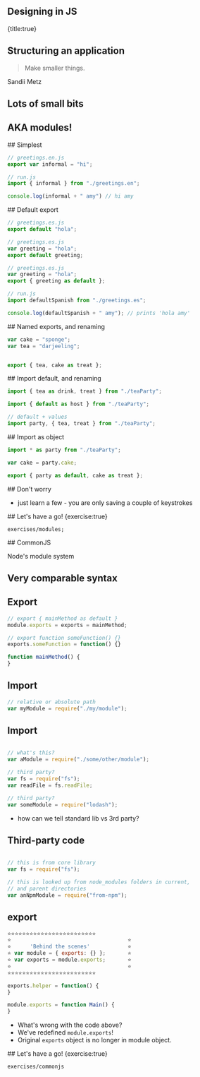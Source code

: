 ## Designing in JS
{title:true}

## Structuring an application

> Make smaller things.

Sandii Metz

## Lots of small bits

## AKA modules!

## Simplest

```javascript
// greetings.en.js
export var informal = "hi";
```

```javascript
// run.js
import { informal } from "./greetings.en";

console.log(informal + " amy") // hi amy
```

## Default export

```javascript
// greetings.es.js
export default "hola";
```

```javascript
// greetings.es.js
var greeting = "hola";
export default greeting;
```

```javascript
// greetings.es.js
var greeting = "hola";
export { greeting as default };
```

```javascript
// run.js
import defaultSpanish from "./greetings.es";

console.log(defaultSpanish + " amy"); // prints 'hola amy'
```

## Named exports, and renaming

```javascript
var cake = "sponge";
var tea = "darjeeling";


export { tea, cake as treat };
```

## Import default, and renaming

```javascript
import { tea as drink, treat } from "./teaParty";
```

```javascript
import { default as host } from "./teaParty";
```

```javascript
// default + values
import party, { tea, treat } from "./teaParty";
```

## Import as object

```javascript
import * as party from "./teaParty";

var cake = party.cake;

export { party as default, cake as treat };
```

## Don't worry

- just learn a few - you are only saving a couple of keystrokes

## Let's have a go!
{exercise:true}

    exercises/modules;

## CommonJS

Node's module system

## Very comparable syntax


## Export

```javascript
// export { mainMethod as default }
module.exports = exports = mainMethod;

// export function someFunction() {}
exports.someFunction = function() {}

function mainMethod() {
} 
```

## Import

```javascript
// relative or absolute path
var myModule = require("./my/module");
```

## Import

```javascript

// what's this?
var aModule = require("./some/other/module");

// third party?
var fs = require("fs");
var readFile = fs.readFile;

// third party?
var someModule = require("lodash");
```

- how can we tell standard lib vs 3rd party?

## Third-party code

```javascript

// this is from core library
var fs = require("fs");

// this is looked up from node_modules folders in current,
// and parent directories
var anNpmModule = require("from-npm");
```

## export

```javascript
⭐️⭐️⭐️⭐️⭐️⭐️⭐️⭐️⭐️⭐️⭐️⭐️⭐️⭐️⭐️⭐️⭐️⭐️⭐️⭐️⭐️⭐️⭐️⭐️
⭐️                                     ⭐️
⭐️      'Behind the scenes'            ⭐️
⭐️ var module = { exports: {} };       ⭐️
⭐️ var exports = module.exports;       ⭐️
⭐️                                     ⭐️
⭐️⭐️⭐️⭐️⭐️⭐️⭐️⭐️⭐️⭐️⭐️⭐️⭐️⭐️⭐️⭐️⭐️⭐️⭐️⭐️⭐️⭐️⭐️⭐️

exports.helper = function() {
}

module.exports = function Main() {
}
```

<ul>
  <li>What's wrong with the code above?</li>
  <li class="fragment">
     We've redefined <code>module.exports</code>!
  </li>

  <li class="fragment">
    Original <code>exports</code> object is no longer in module object.
  </li>
</ul>

## Let's have a go!
{exercise:true}

    exercises/commonjs

